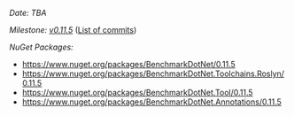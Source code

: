 _Date: TBA_

_Milestone: [v0.11.5](https://github.com/dotnet/BenchmarkDotNet/issues?q=milestone%3Av0.11.5)_
([List of commits](https://github.com/dotnet/BenchmarkDotNet/compare/v0.11.4...v0.11.5))

_NuGet Packages:_
* https://www.nuget.org/packages/BenchmarkDotNet/0.11.5
* https://www.nuget.org/packages/BenchmarkDotNet.Toolchains.Roslyn/0.11.5
* https://www.nuget.org/packages/BenchmarkDotNet.Tool/0.11.5
* https://www.nuget.org/packages/BenchmarkDotNet.Annotations/0.11.5